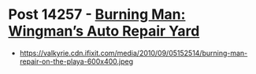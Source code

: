# Post 14257 - [Burning Man: Wingman&#8217;s Auto Repair Yard](https://www.ifixit.com/News/14257/burning-man-wingmans-auto-repair-yard)

- https://valkyrie.cdn.ifixit.com/media/2010/09/05152514/burning-man-repair-on-the-playa-600x400.jpeg
